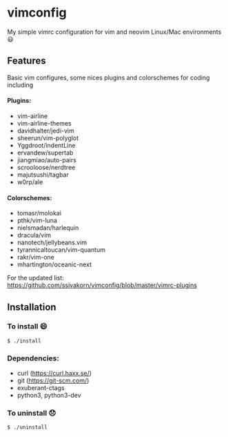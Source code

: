 # vimconfig
My simple vimrc configuration for vim and neovim Linux/Mac environments :smiley:

## Features
Basic vim configures, some nices plugins and colorschemes for coding including

#### Plugins:
- vim-airline 
- vim-airline-themes
- davidhalter/jedi-vim
- sheerun/vim-polyglot
- Yggdroot/indentLine
- ervandew/supertab
- jiangmiao/auto-pairs
- scrooloose/nerdtree
- majutsushi/tagbar
- w0rp/ale

#### Colorschemes:
- tomasr/molokai
- pthk/vim-luna
- nielsmadan/harlequin
- dracula/vim
- nanotech/jellybeans.vim
- tyrannicaltoucan/vim-quantum
- rakr/vim-one
- mhartington/oceanic-next

For the updated list: https://github.com/ssivakorn/vimconfig/blob/master/vimrc-plugins

## Installation
### To install :smile:
```shell
$ ./install
```
### Dependencies:
- curl (https://curl.haxx.se/)
- git (https://git-scm.com/)
- exuberant-ctags
- python3, python3-dev


### To uninstall :disappointed:
```shell
$ ./uninstall
```
